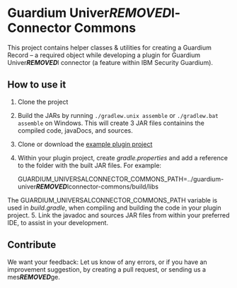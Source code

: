 # Guardium Univer***REMOVED***l-Connector Commons
This project contains helper classes & utilities for creating a Guardium Record – a required object while developing a plugin for Guardium Univer***REMOVED***l connector (a feature within IBM Security Guardium). 

## How to use it
1. Clone the project
2. Build the JARs by running `./gradlew.unix assemble` or `./gradlew.bat assemble` on Windows. This will create 3 JAR files containins the compiled code, javaDocs, and sources.
3. Clone or download the [example plugin project][logstash-filter-mongodb-guardium] 
2. Within your plugin project, create _gradle.properties_ and add a reference to the folder with the built JAR files. For example: 

    GUARDIUM_UNIVERSALCONNECTOR_COMMONS_PATH=../guardium-univer***REMOVED***lconnector-commons/build/libs
    
The GUARDIUM_UNIVERSALCONNECTOR_COMMONS_PATH variable is used in _build.gradle_, when compiling and building the code in your plugin project.
5. Link the javadoc and sources JAR files from within your preferred IDE, to assist in your development. 

## Contribute
We want your feedback: Let us know of any errors, or if you have an improvement suggestion, by creating a pull request, or sending us a mes***REMOVED***ge. 

<!-- references -->
[logstash-filter-mongodb-guardium]: https://github.com/IBM/logstash-filter-mongodb-guardium




